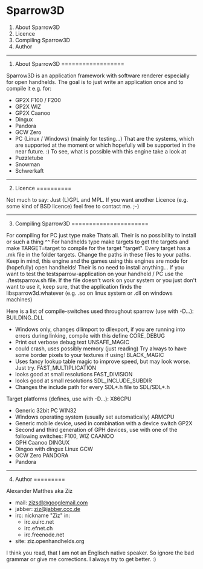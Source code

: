 Sparrow3D
=========

1. About Sparrow3D
2. Licence
3. Compiling Sparrow3D
4. Author

-------------------------------------------------------------------------------

1. About Sparrow3D
==================

Sparrow3D is an application framework with software renderer especially for
open handhelds. The goal is to just write an application once and to compile
it e.g. for:
- GP2X F100 / F200
- GP2X WIZ
- GP2X Caanoo
- Dingux
- Pandora
- GCW Zero
- PC (Linux / Windows) (mainly for testing...)
That are the systems, which are supported at the moment or which hopefully will
be supported in the near future. :)
To see, what is possible with this engine take a look at
- Puzzletube
- Snowman
- Schwerkaft

-------------------------------------------------------------------------------


2. Licence
==========

Not much to say: Just (L)GPL and MPL. If you want another Licence (e.g. some
kind of BSD licence) feel free to contact me. ;-)

-------------------------------------------------------------------------------

3. Compiling Sparrow3D
======================

For compiling for PC just type
make
Thats all. Their is no possibility to install or such a thing ^^
For handhelds type
make targets
to get the targets and
make TARGET=target
to compile for the target "target". Every target has a .mk file in the folder
targets. Change the paths in these files to your paths.
Keep in mind, this engine and the games using this engines are mode for
(hopefully) open handhelds! Their is no need to install anything...
If you want to test the testsparrow-application on your handheld / PC use the
./testsparrow.sh file. If the file doesn't work on your system or you just
don't want to use it, keep sure, that the application finds the
libsparrow3d.whatever (e.g. .so on linux system or .dll on windows machines)

Here is a list of compile-switches used throughout sparrow (use with -D...):
BUILDING_DLL
-	Windows only, changes dllimport to dllexport, if you are running
	into errors during linking, compile with this define
CORE_DEBUG
-	Print out verbose debug text
UNSAFE_MAGIC
-	could crash, uses possibly memory (just reading) Try always to have some 
	border pixels to your textures if using!
BLACK_MAGIC
-	Uses fancy lookup table magic to improve speed, but may look worse. Just try.
FAST_MULTIPLICATION
-	looks good at small resolutions
FAST_DIVISION
-	looks good at small resolutions
SDL_INCLUDE_SUBDIR
-	Changes the include path for every SDL*.h file to SDL/SDL*.h
   
Target platforms (defines, use with -D...):
X86CPU
-	Generic 32bit PC
WIN32
-	Windows operating system (usually set automatically)
ARMCPU
-	Generic mobile device, used in combination with a device switch
GP2X
-	Second and third generation of GPH devices, use with one of the following
	switches: F100, WIZ
CAANOO
-	GPH Caanoo
DINGUX
-	Dingoo with dingux Linux
GCW
-	GCW Zero
PANDORA
-	Pandora

-------------------------------------------------------------------------------


4. Author
=========

Alexander Matthes aka Ziz
- mail: zizsdl@googlemail.com
- jabber: ziz@jabber.ccc.de
- irc: nickname "Ziz" in:
    - irc.euirc.net
    - irc.efnet.ch
    - irc.freenode.net
- site: ziz.openhandhelds.org

I think you read, that I am not an Englisch native speaker. So ignore the bad
grammar or give me corrections. I always try to get better. :)
